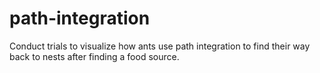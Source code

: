 # path-integration
Conduct trials to visualize how ants use path integration to find their way back to nests after finding a food source.
